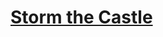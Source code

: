 # [Storm the Castle](https://docs.google.com/document/d/1zSr6ZnndGef2jKeG4unzfBzSGVZMxMdRSOUtVvy17FY)
